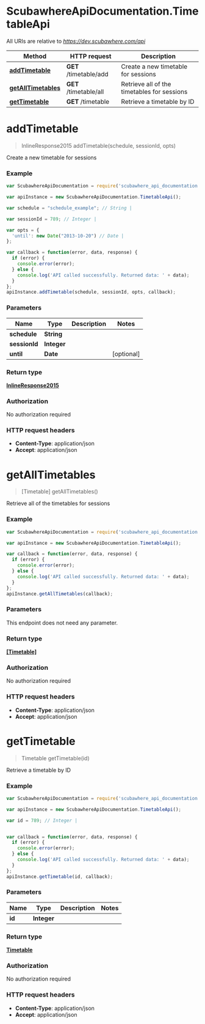 # ScubawhereApiDocumentation.TimetableApi

All URIs are relative to *https://dev.scubawhere.com/api*

Method | HTTP request | Description
------------- | ------------- | -------------
[**addTimetable**](TimetableApi.md#addTimetable) | **GET** /timetable/add | Create a new timetable for sessions
[**getAllTimetables**](TimetableApi.md#getAllTimetables) | **GET** /timetable/all | Retrieve all of the timetables for sessions
[**getTimetable**](TimetableApi.md#getTimetable) | **GET** /timetable | Retrieve a timetable by ID


<a name="addTimetable"></a>
# **addTimetable**
> InlineResponse2015 addTimetable(schedule, sessionId, opts)

Create a new timetable for sessions

### Example
```javascript
var ScubawhereApiDocumentation = require('scubawhere_api_documentation');

var apiInstance = new ScubawhereApiDocumentation.TimetableApi();

var schedule = "schedule_example"; // String | 

var sessionId = 789; // Integer | 

var opts = { 
  'until': new Date("2013-10-20") // Date | 
};

var callback = function(error, data, response) {
  if (error) {
    console.error(error);
  } else {
    console.log('API called successfully. Returned data: ' + data);
  }
};
apiInstance.addTimetable(schedule, sessionId, opts, callback);
```

### Parameters

Name | Type | Description  | Notes
------------- | ------------- | ------------- | -------------
 **schedule** | **String**|  | 
 **sessionId** | **Integer**|  | 
 **until** | **Date**|  | [optional] 

### Return type

[**InlineResponse2015**](InlineResponse2015.md)

### Authorization

No authorization required

### HTTP request headers

 - **Content-Type**: application/json
 - **Accept**: application/json

<a name="getAllTimetables"></a>
# **getAllTimetables**
> [Timetable] getAllTimetables()

Retrieve all of the timetables for sessions

### Example
```javascript
var ScubawhereApiDocumentation = require('scubawhere_api_documentation');

var apiInstance = new ScubawhereApiDocumentation.TimetableApi();

var callback = function(error, data, response) {
  if (error) {
    console.error(error);
  } else {
    console.log('API called successfully. Returned data: ' + data);
  }
};
apiInstance.getAllTimetables(callback);
```

### Parameters
This endpoint does not need any parameter.

### Return type

[**[Timetable]**](Timetable.md)

### Authorization

No authorization required

### HTTP request headers

 - **Content-Type**: application/json
 - **Accept**: application/json

<a name="getTimetable"></a>
# **getTimetable**
> Timetable getTimetable(id)

Retrieve a timetable by ID

### Example
```javascript
var ScubawhereApiDocumentation = require('scubawhere_api_documentation');

var apiInstance = new ScubawhereApiDocumentation.TimetableApi();

var id = 789; // Integer | 


var callback = function(error, data, response) {
  if (error) {
    console.error(error);
  } else {
    console.log('API called successfully. Returned data: ' + data);
  }
};
apiInstance.getTimetable(id, callback);
```

### Parameters

Name | Type | Description  | Notes
------------- | ------------- | ------------- | -------------
 **id** | **Integer**|  | 

### Return type

[**Timetable**](Timetable.md)

### Authorization

No authorization required

### HTTP request headers

 - **Content-Type**: application/json
 - **Accept**: application/json

